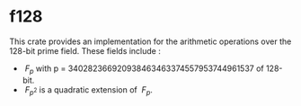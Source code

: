 # f128

This crate provides an implementation for the arithmetic operations over the 128-bit prime field. These fields include : 
* $\ F_p$ with p = 340282366920938463463374557953744961537 of 128-bit.
* $\ F_{p^2}$ is a quadratic extension of $\ F_p$.
